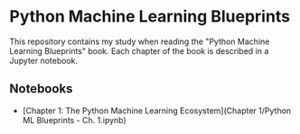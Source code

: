 # Python Machine Learning Blueprints
This repository contains my study when reading the "Python Machine Learning Blueprints" book. Each chapter of the book is described in a Jupyter notebook.

## Notebooks
-  [Chapter 1: The Python Machine Learning Ecosystem](Chapter 1/Python ML Blueprints - Ch. 1.ipynb)
